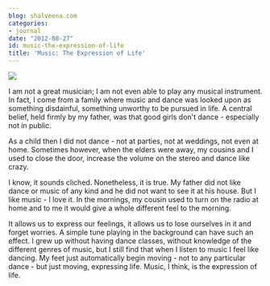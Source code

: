 ```yaml
---
blog: shalveena.com
categories:
- journal
date: "2012-08-27"
id: music-the-expression-of-life
title: 'Music: The Expression of Life'
---
```


[![](https://shalveena.files.wordpress.com/2012/08/6fd64-img_0941.jpg?w=225)](https://shalveena.files.wordpress.com/2012/08/6fd64-img_0941.jpg)

  
I am not a great musician; I am not even able to play any musical instrument. In fact, I come from a family where music and dance was looked upon as something disdainful, something unworthy to be pursued in life. A central belief, held firmly by my father, was that good girls don't dance - especially not in public.  
  
As a child then I did not dance - not at parties, not at weddings, not even at home. Sometimes however, when the elders were away, my cousins and I used to close the door, increase the volume on the stereo and dance like crazy.  
  
I know, it sounds cliched. Nonetheless, it is true. My father did not like dance or music of any kind and he did not want to see it at his house. But I like music - I love it. In the mornings, my cousin used to turn on the radio at home and to me it would give a whole different feel to the morning.  
  
It allows us to express our feelings, it allows us to lose ourselves in it and forget worries. A simple tune playing in the background can have such an effect. I grew up without having dance classes, without knowledge of the different genres of music, but I still find that when I listen to music I feel like dancing. My feet just automatically begin moving - not to any particular dance - but just moving, expressing life. Music, I think, is the expression of life.
